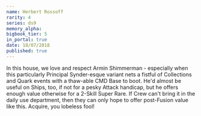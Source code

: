 ```yaml
---
name: Herbert Rossoff
rarity: 4
series: ds9
memory_alpha:
bigbook_tier: 5
in_portal: true
date: 18/07/2018
published: true
---
```


In this house, we love and respect Armin Shimmerman - especially when this particularly Principal Synder-esque variant nets a fistful of Collections and Quark events with a thaw-able CMD Base to boot. He'd almost be useful on Ships, too, if not for a pesky Attack handicap, but he offers enough value otherwise for a 2-Skill Super Rare. If Crew can't bring it in the daily use department, then they can only hope to offer post-Fusion value like this. Acquire, you lobeless fool!
